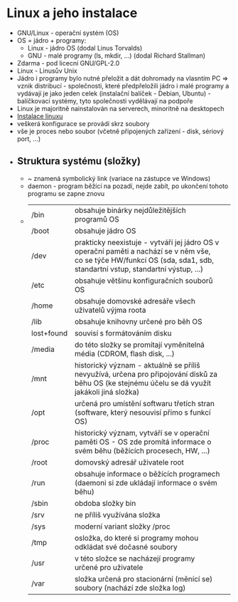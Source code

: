 <h1>Linux a jeho instalace</h1>

<ul>
    <li>        
        GNU/Linux - operační systém (OS)
    </li>
    <li>
        OS = jádro + programy:
        <ul>
            <li>Linux - jádro OS (dodal Linus Torvalds)</li>
            <li>GNU - malé programy (ls, mkdir, ...) (dodal Richard Stallman)</li>
        </ul>
    </li>
    <li>
        Zdarma - pod licecní GNU/GPL-2.0
    </li>
    <li>
        Linux - Linusův Unix
    </li>
    <li>
        Jádro i programy bylo nutné přeložit a dát dohromady na vlasntím PC => vznik distribucí - společnosti, které předpřeložili jádro i malé programy a vydávají je jako jeden celek (instalační balíček - Debian, Ubuntu) - balíčkovací systémy, tyto společnosti vydělávají na podpoře
    </li>
    <li>
        Linux je majoritně nainstalován na serverech, minoritně na desktopech
    </li>
    <li>
        <a href="http://seidl.cs.vsb.cz/wiki2/index.php/SOS" target="_blanket">Instalace linuxu</a>
    </li>
    <li>
        veškerá konfigurace se provádí skrz soubory
    </li>
    <li>
        vše je proces nebo soubor (včetně připojených zařízení - disk, sériový port, ...)
    </li>
    <li>
        <h2>Struktura systému (složky)</h2>
        <ul>
            <li>
                ~ znamená symbolický link (variace na zástupce ve Windows) 
            </li>
            <li>
                daemon - program běžící na pozadí, nejde zabít, po ukončení tohoto programu se zapne znovu
            </li>
            <li>
                <table>
                    <tr>
                        <td>/bin</td>
                        <td>obsahuje binárky nejdůležitějších programů OS</td>
                    </tr>                
                    <tr>
                        <td>/boot</td>
                        <td>obsahuje jádro OS</td>
                    </tr>
                    <tr>
                        <td>/dev</td>
                        <td>prakticky neexistuje - vytváří jej jádro OS v operační paměti a nachází se v něm vše, co se týče HW/funkcí OS (sda, sda1, sdb, standartní vstup, standartní výstup, ...)</td>
                    </tr>
                    <tr>
                        <td>/etc</td>
                        <td>obsahuje většinu konfiguračních souborů OS</td>
                    </tr>
                    <tr>
                        <td>/home</td>
                        <td>obsahuje domovské adresáře všech uživatelů výjma roota</td>
                    </tr>
                    <tr>
                        <td>/lib<XX></td>
                        <td>obsahuje knihovny určené pro běh OS</td>
                    </tr>
                    <tr>
                        <td>lost+found</td>
                        <td>souvisí s formátováním disku</td>
                    </tr>
                    <tr>
                        <td>/media</td>
                        <td>do této složky se promítají vyměnitelná média (CDROM, flash disk, ...)</td>
                    </tr>
                    <tr>
                        <td>/mnt</td>
                        <td>historický význam - aktuálně se příliš nevyužívá, určena pro připojování disků za běhu OS (ke stejnému účelu se dá využít jakákoli jiná složka)</td>
                    </tr>
                    <tr>
                        <td>/opt</td>
                        <td>určená pro umístění softwaru třetích stran (software, který nesouvisí přímo s funkcí OS)</td>
                    </tr>
                    <tr>
                        <td>/proc</td>
                        <td>historický význam, vytváří se v operační paměti OS - OS zde promítá informace o svém běhu (běžících procesech, HW, ...)</td>
                    </tr>
                    <tr>
                        <td>/root</td>
                        <td>domovský adresář uživatele root</td>
                    </tr>
                    <tr>
                        <td>/run</td>
                        <td>obsahuje informace o běžících programech (daemoni si zde ukládají informace o svém běhu)</td>
                    </tr>
                    <tr>
                        <td>/sbin</td>
                        <td>obdoba složky bin</td>
                    </tr>
                    <tr>
                        <td>/srv</td>
                        <td>ne příliš využívána složka</td>
                    </tr>
                    <tr>
                        <td>/sys</td>
                        <td>moderní variant složky /proc</td>
                    </tr>
                    <tr>
                        <td>/tmp</td>
                        <td>osložka, do které si programy mohou odkládat své dočasné soubory</td>
                    </tr>
                    <tr>
                        <td>/usr</td>
                        <td>v této složce se nacházejí programy určené pro uživatele</td>
                    </tr>
                    <tr>
                        <td>/var</td>
                        <td>složka určená pro stacionární (měnící se) soubory (nachází zde složka log)<td>
                    </tr>
                </table>
            </li>
        </ul>
    </li>
</ul>




